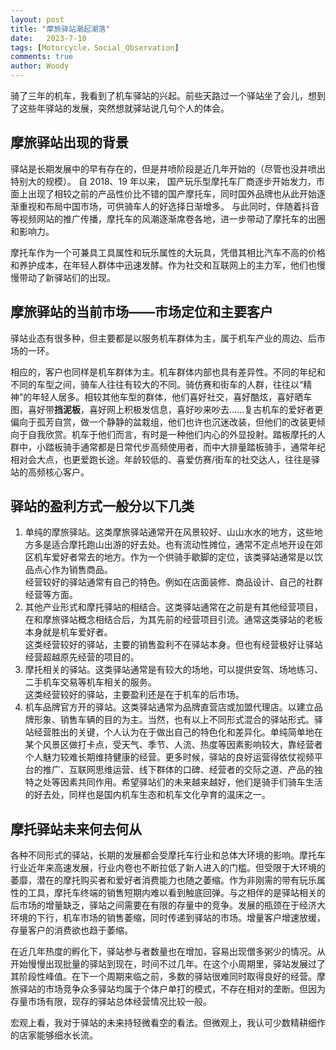 ```yaml
---
layout: post
title: "摩旅驿站潮起潮落"
date:   2023-7-10
tags: [Motorcycle，Social_Observation]
comments: true
author: Woody
---
```


骑了三年的机车，我看到了机车驿站的兴起。前些天路过一个驿站坐了会儿，想到了这些年驿站的发展，突然想就驿站说几句个人的体会。

## **摩旅驿站出现的背景**

驿站是长期发展中的早有存在的，但是井喷阶段是近几年开始的（尽管也没井喷出特别大的规模）。
自 2018、19 年以来， 国产玩乐型摩托车厂商逐步开始发力，市面上出现了相较之前的产品性价比不错的国产摩托车，同时国外品牌也从此开始逐渐重视和布局中国市场，可供骑车人的好选择日渐增多。
与此同时，伴随着抖音等视频网站的推广传播，摩托车的风潮逐渐席卷各地，进一步带动了摩托车的出圈和影响力。

摩托车作为一个可兼具工具属性和玩乐属性的大玩具，凭借其相比汽车不高的价格和养护成本，在年轻人群体中迅速发酵。作为社交和互联网上的主力军，他们也慢慢带动了新驿站们的出现。

## 摩旅驿站的当前市场——市场定位和主要客户

驿站业态有很多种，但主要都是以服务机车群体为主，属于机车产业的周边、后市场的一环。

相应的，客户也同样是机车群体为主。机车群体内部也具有差异性。不同的年纪和不同的车型之间，骑车人往往有较大的不同。骑仿赛和街车的人群，往往以“精神”的年轻人居多。相较其他车型的群体，他们喜好社交，喜好酷炫，喜好晒车图，喜好带**挡泥板**，喜好网上积极发信息，喜好吵来吵去……复古机车的爱好者更偏向于孤芳自赏，做一个静静的盆栽组，他们也许也沉迷改装，但他们的改装更倾向于自我欣赏。机车于他们而言，有时是一种他们内心的外显投射。踏板摩托的人群中，小踏板骑手通常都是日常代步高频使用者，而中大排量踏板骑手，通常年纪相对会大点，也更爱跑长途。年龄较低的、喜爱仿赛/街车的社交达人，往往是驿站的高频核心客户。

## 驿站的盈利方式一般分以下几类
1. 单纯的摩旅驿站。这类摩旅驿站通常开在风景较好、山山水水的地方，这些地方多是适合摩托跑山出游的好去处。也有流动性摊位，通常不定点地开设在郊区机车爱好者常去的地方。作为一个供骑手歇脚的定位，该类驿站通常是以饮品点心作为销售商品。<br>
   经营较好的驿站通常有自己的特色。例如在店面装修、商品设计、自己的社群经营等方面。
3. 其他产业形式和摩托驿站的相结合。这类驿站通常在之前是有其他经营项目，在和摩旅驿站概念相结合后，为其先前的经营项目引流。通常这类驿站的老板本身就是机车爱好者。<br>
   这类经营较好的驿站，主要的销售盈利不在驿站本身。但也有经营极好让驿站经营超越原先经营的项目的。
5. 摩托相关的驿站。这类驿站通常是有较大的场地，可以提供安驾、场地练习、二手机车交易等机车相关的服务。<br>
   这类经营较好的驿站，主要盈利还是在于机车的后市场。
7. 机车品牌官方开的驿站。这类驿站通常为品牌直营店或加盟代理店。以建立品牌形象、销售车辆的目的为主。当然，也有以上不同形式混合的驿站形式。驿站经营胜出的关键，个人认为在于做出自己的特色化和差异化。单纯简单地在某个风景区做打卡点，受天气、季节、人流、热度等因素影响较大，靠经营者个人魅力较难长期维持健康的经营。更多时候，驿站的良好运营得依仗视频平台的推广、互联网思维运营、线下群体的口碑、经营者的交际之道、产品的独特之处等因素共同作用。希望驿站们的未来越来越好，他们是骑手们骑车生活的好去处，同样也是国内机车生态和机车文化孕育的温床之一。

## 摩托驿站未来何去何从

各种不同形式的驿站，长期的发展都会受摩托车行业和总体大环境的影响。摩托车行业近年来高速发展，行业内卷也不断拉低了新人进入的门槛。但受限于大环境的萎靡，潜在的摩托购买者和爱好者消费能力也随之萎缩。作为非刚需的带有玩乐属性的工具，摩托车终端的销售短期内难以看到触底回弹。与之相伴的是驿站相关的后市场的增量缺乏，驿站之间需要在有限的存量中的竞争。发展的瓶颈在于经济大环境的下行，机车市场的销售萎缩，同时传递到驿站的市场。增量客户增速放缓，存量客户的消费欲也趋于萎缩。

在近几年热度的孵化下，驿站参与者数量也在增加，容易出现僧多粥少的情况。从开始慢慢出现批量的驿站到现在，时间不过几年。在这个小周期里，驿站发展过了其阶段性峰值。在下一个周期来临之前，多数的驿站很难同时取得良好的经营。摩旅驿站的市场竞争众多驿站均属于个体户单打的模式，不存在相对的垄断。但因为存量市场有限，现存的驿站总体经营情况比较一般。

宏观上看，我对于驿站的未来持轻微看空的看法。但微观上，我认可少数精耕细作的店家能够细水长流。

